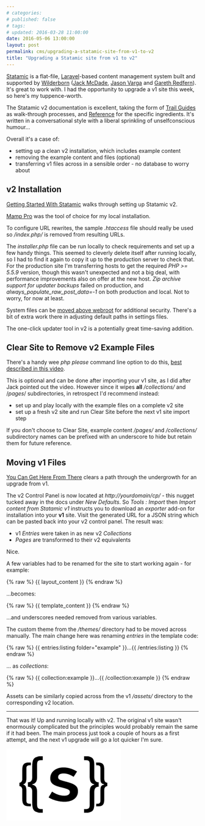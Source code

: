 ```yaml
---
# categories: 
# published: false
# tags: 
# updated: 2016-03-28 11:00:00
date: 2016-05-06 13:00:00
layout: post
permalink: cms/upgrading-a-statamic-site-from-v1-to-v2
title: "Upgrading a Statamic site from v1 to v2"
---
```

[Statamic](//statamic.com) is a flat-file, [Laravel](//laravel.com/)-based content management system built and supported by [Wilderborn](//wilderborn.com/) ([Jack McDade](//twitter.com/jackmcdade), [Jason Varga](//twitter.com/jason_varga) and [Gareth Redfern](//twitter.com/garethredfern)).  It's great to work with.  I had the opportunity to upgrade a v1 site this week, so here's my tuppence-worth.  

The Statamic v2 documentation is excellent, taking the form of [Trail Guides](//docs.statamic.com/guides) as walk-through processes, and [Reference](//docs.statamic.com/reference) for the specific ingredients.  It's written in a conversational style with a liberal sprinkling of unselfconscious humour...  

Overall it's a case of:

* setting up a clean v2 installation, which includes example content
* removing the example content and files (optional)
* transferring v1 files across in a sensible order - no database to worry about

## v2 Installation

[Getting Started With Statamic](//docs.statamic.com/guides/getting-started) walks through setting up Statamic v2.  

[Mamp Pro](//www.mamp.info/en/) was the tool of choice for my local installation.  

To configure URL rewrites, the sample *.htaccess* file should really be used so */index.php/* is removed from resulting URLs.  

The *installer.php* file can be run locally to check requirements and set up a few handy things.  This seemed to cleverly delete itself after running locally, so I had to find it again to copy it up to the production server to check that.  For the production site I'm transferring hosts to get the required *PHP >= 5.5.9* version, though this wasn't unexpected and not a big deal, with performance improvements also on offer at the new host.  *Zip archive support for updater backups* failed on production, and *always_populate_raw_post_data=-1* on both production and local.  Not to worry, for now at least.

System files can be [moved above webroot](//docs.statamic.com/reference/recipes/secure-installation) for additional security.  There's a bit of extra work there in adjusting default paths in settings files.

The one-click updater tool in v2 is a potentially great time-saving addition.

## Clear Site to Remove v2 Example Files

There's a handy wee *php please* command line option to do this, [best described in this video](https://vimeo.com/164430243).

This is optional and can be done after importing your v1 site, as I did after Jack pointed out the video.  However since it wipes **all** */collections/* and /*pages*/ subdirectories, in retrospect I'd recommend instead:

* set up and play locally with the example files on a complete v2 site
* set up a fresh v2 site and run Clear Site before the next v1 site import step

If you don't choose to Clear Site, example content */pages/* and */collections/* subdirectory names can be prefixed with an underscore to hide but retain them for future reference.

## Moving v1 Files

[You Can Get Here From There](//docs.statamic.com/guides/upgrading-from-v1) clears a path through the undergrowth for an upgrade from v1.

The v2 Control Panel is now located at *http://yourdomain/cp/* - this nugget tucked away in the docs under *New Defaults*. So *Tools : Import* then *Import content from Statamic v1* instructs you to download an *exporter* add-on for installation into your **v1** site.  Visit the generated URL for a JSON string which can be pasted back into your v2 control panel.  The result was:

* v1 *Entries* were taken in as new v2 *Collections*
* *Pages* are transformed to their v2 equivalents 

Nice.

A few variables had to be renamed for the site to start working again - for example:

{% raw %}
{{ layout_content }} 
{% endraw %}

...becomes:

{% raw %}
{{ template_content }}
{% endraw %}

...and underscores needed removed from various variables.

The custom theme from the */themes/* directory had to be moved across manually.  The main change here was renaming *entries* in the template code:

{% raw %}
{{ entries:listing folder="example" }}...{{ /entries:listing }}
{% endraw %}

... as *collections*:

{% raw %}
{{ collection:example }}...{{ /collection:example }}
{% endraw %}

Assets can be similarly copied across from the v1 */assets/* directory to the corresponding v2 location.

---

That was it!  Up and running locally with v2.  The original v1 site wasn't enormously complicated but the principles would probably remain the same if it had been.  The main process just took a couple of hours as a first attempt, and the next v1 upgrade will go a lot quicker I'm sure.

![Statamic](/img/statamic.png)